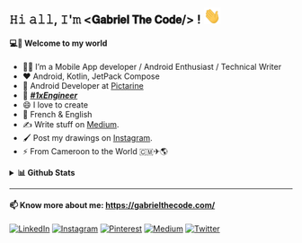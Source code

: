 <h2>𝙷𝚒 𝚊𝚕𝚕, 𝙸'𝚖 <𝗚𝗮𝗯𝗿𝗶𝗲𝗹 𝗧𝗵𝗲 𝗖𝗼𝗱𝗲/> ! <img src="https://github.com/gabriel-TheCode/gabriel-TheCode/blob/master/gifs/Hi.gif" width="30px"></h2>


#### 💻💫 Welcome to my world

- 👨‍💻 I’m a Mobile App developer / Android Enthusiast / Technical Writer
- ❤️ Android, Kotlin, JetPack Compose
- 🔭 Android Developer at [Pictarine](https://pictarine.com/)
- 👯 [***#1xEngineer***](https://1x.engineer/)
- 😄 I love to create
- 💬 French & English
- ✍️ Write stuff on [Medium](https://medium.com/@gabriel_theCode). 
- 🖌️ Post my drawings on [Instagram](https://www.instagram.com/pencil_mood).
- ⚡ From Cameroon to the World 🇨🇲✈🌎

<details>
  <summary><b>📊 Github Stats</b></summary><br/>
  
![github stats](https://github-readme-stats.vercel.app/api?username=gabriel-thecode&show_icons=true&bg_color=30,000046,1CB5E0&title_color=fff&text_color=fff)

[![Top Langs](https://github-readme-stats.vercel.app/api/top-langs/?username=gabriel-thecode&bg_color=30,000046,1CB5E0&title_color=fff&text_color=fff)](https://github.com/anuraghazra/github-readme-stats)
  
</details>
  
---

#### 📫 Know more about me: https://gabrielthecode.com/

<a href="https://www.linkedin.com/in/tekombo-gabriel/" target="_blank"><img src="https://img.shields.io/badge/LinkedIn-%230077B5.svg?&style=flat-square&logo=linkedin&logoColor=white" alt="LinkedIn"></a>
<a href="https://www.instagram.com/gabriel__the__code" target="_blank"><img src="https://img.shields.io/badge/Instagram-%23E4405F.svg?&style=flat-square&logo=instagram&logoColor=white" alt="Instagram"></a>
<a href="https://www.pinterest.com/gabriel_thecode/" target="_blank"><img src="https://img.shields.io/badge/Pinterest-%23BD081C.svg?&style=flat-square&logo=pinterest&logoColor=white" alt="Pinterest"></a>
<a href="https://medium.com/@gabriel_theCode" target="_blank"><img src="https://img.shields.io/badge/Medium-%230A0A0A.svg?&style=flat-square&logo=medium&logoColor=white" alt="Medium"></a>
<a href="https://twitter.com/gabriel_theCode" target="_blank"><img src="https://img.shields.io/badge/Twitter-%231DA1F2.svg?&style=flat-square&logo=twitter&logoColor=white" alt="Twitter"></a>
